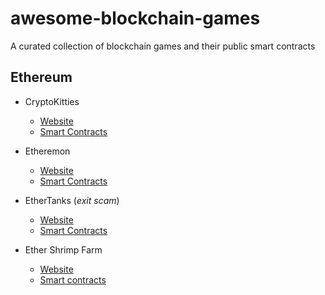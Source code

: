 # awesome-blockchain-games
A curated collection of blockchain games and their public smart contracts

## Ethereum

- CryptoKitties
  - [Website](https://www.cryptokitties.co)
  - [Smart Contracts](ethereum/cryptokitties)

- Etheremon 
  - [Website](https://www.etheremon.com) 
  - [Smart Contracts](https://github.com/Etheremon/smartcontract)

- EtherTanks (_exit scam_)
  - [Website](https://www.storeofvalueblog.com/posts/crypto-scam-spotlight-ethertanks)
  - [Smart Contracts](ethereum/ethertanks)

- Ether Shrimp Farm
  - [Website](http://ethershrimpfarm.net)
  - [Smart contracts](ethereum/ethershrimpfarm)